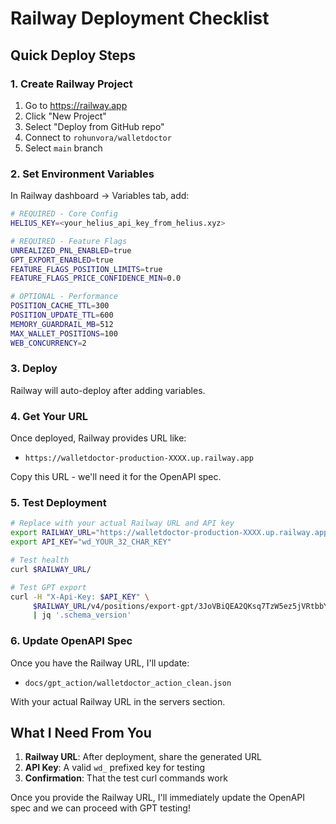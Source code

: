 # Railway Deployment Checklist

## Quick Deploy Steps

### 1. Create Railway Project
1. Go to https://railway.app
2. Click "New Project"
3. Select "Deploy from GitHub repo"
4. Connect to `rohunvora/walletdoctor`
5. Select `main` branch

### 2. Set Environment Variables
In Railway dashboard → Variables tab, add:

```bash
# REQUIRED - Core Config
HELIUS_KEY=<your_helius_api_key_from_helius.xyz>

# REQUIRED - Feature Flags
UNREALIZED_PNL_ENABLED=true
GPT_EXPORT_ENABLED=true
FEATURE_FLAGS_POSITION_LIMITS=true
FEATURE_FLAGS_PRICE_CONFIDENCE_MIN=0.0

# OPTIONAL - Performance
POSITION_CACHE_TTL=300
POSITION_UPDATE_TTL=600
MEMORY_GUARDRAIL_MB=512
MAX_WALLET_POSITIONS=100
WEB_CONCURRENCY=2
```

### 3. Deploy
Railway will auto-deploy after adding variables.

### 4. Get Your URL
Once deployed, Railway provides URL like:
- `https://walletdoctor-production-XXXX.up.railway.app`

Copy this URL - we'll need it for the OpenAPI spec.

### 5. Test Deployment
```bash
# Replace with your actual Railway URL and API key
export RAILWAY_URL="https://walletdoctor-production-XXXX.up.railway.app"
export API_KEY="wd_YOUR_32_CHAR_KEY"

# Test health
curl $RAILWAY_URL/

# Test GPT export
curl -H "X-Api-Key: $API_KEY" \
     $RAILWAY_URL/v4/positions/export-gpt/3JoVBiQEA2QKsq7TzW5ez5jVRtbbYgTNijoZzp5qgkr2 \
     | jq '.schema_version'
```

### 6. Update OpenAPI Spec
Once you have the Railway URL, I'll update:
- `docs/gpt_action/walletdoctor_action_clean.json`

With your actual Railway URL in the servers section.

## What I Need From You

1. **Railway URL**: After deployment, share the generated URL
2. **API Key**: A valid `wd_` prefixed key for testing
3. **Confirmation**: That the test curl commands work

Once you provide the Railway URL, I'll immediately update the OpenAPI spec and we can proceed with GPT testing! 